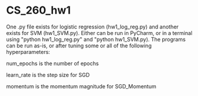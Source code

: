 # CS_260_hw1

One .py file exists for logistic regression (hw1_log_reg.py) and another exists for SVM (hw1_SVM.py). Either can be run in PyCharm, or in a terminal using "python hw1_log_reg.py" and "python hw1_SVM.py). The programs can be run as-is, or after tuning some or all of the following hyperparameters:

num_epochs is the number of epochs

learn_rate is the step size for SGD

momentum is the momentum magnitude for SGD_Momentum
